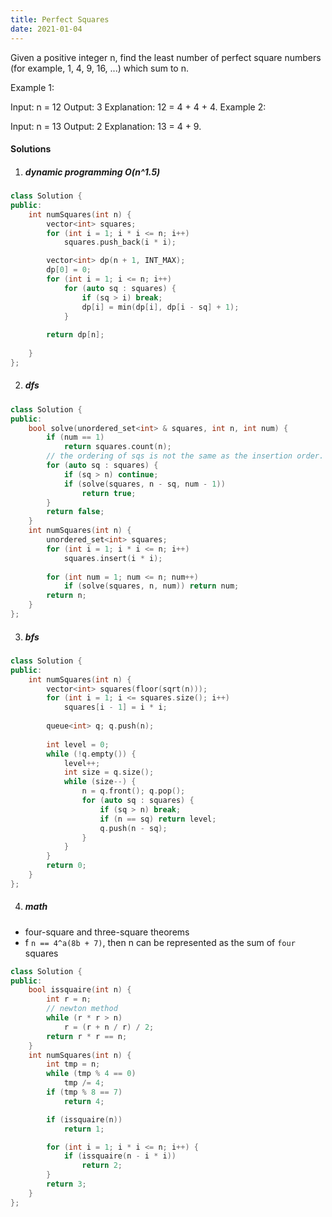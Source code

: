 ```yaml
---
title: Perfect Squares
date: 2021-01-04
---
```

Given a positive integer n, find the least number of perfect square numbers (for example, 1, 4, 9, 16, ...) which sum to n.

Example 1:

Input: n = 12
Output: 3 
Explanation: 12 = 4 + 4 + 4.
Example 2:

Input: n = 13
Output: 2
Explanation: 13 = 4 + 9.


#### Solutions


1. ##### dynamic programming O(n^1.5)


```cpp
class Solution {
public:
    int numSquares(int n) {
        vector<int> squares;
        for (int i = 1; i * i <= n; i++)
            squares.push_back(i * i);

        vector<int> dp(n + 1, INT_MAX);
        dp[0] = 0;
        for (int i = 1; i <= n; i++)
            for (auto sq : squares) {
                if (sq > i) break;
                dp[i] = min(dp[i], dp[i - sq] + 1);
            }
        
        return dp[n];
        
    }
};
```


2. ##### dfs

```cpp
class Solution {
public:
    bool solve(unordered_set<int> & squares, int n, int num) {
        if (num == 1)
            return squares.count(n);
        // the ordering of sqs is not the same as the insertion order.
        for (auto sq : squares) {
            if (sq > n) continue;
            if (solve(squares, n - sq, num - 1))
                return true;
        }
        return false;
    }
    int numSquares(int n) {
        unordered_set<int> squares;
        for (int i = 1; i * i <= n; i++)
            squares.insert(i * i);
        
        for (int num = 1; num <= n; num++)
            if (solve(squares, n, num)) return num;
        return n;
    }
};
```


3. ##### bfs

```cpp
class Solution {
public:
    int numSquares(int n) {
        vector<int> squares(floor(sqrt(n)));
        for (int i = 1; i <= squares.size(); i++)
            squares[i - 1] = i * i;
        
        queue<int> q; q.push(n);
        
        int level = 0;
        while (!q.empty()) {
            level++;
            int size = q.size();
            while (size--) {
                n = q.front(); q.pop();
                for (auto sq : squares) {
                    if (sq > n) break;
                    if (n == sq) return level;
                    q.push(n - sq);
                }
            }
        }
        return 0;
    }
};
```

4. ##### math

- four-square and three-square theorems
- f `n == 4^a(8b + 7)`, then n can be represented as the sum of `four` squares


```cpp
class Solution {
public:
    bool issquaire(int n) {
        int r = n;
        // newton method
        while (r * r > n)
            r = (r + n / r) / 2;
        return r * r == n;
    }
    int numSquares(int n) {
        int tmp = n;
        while (tmp % 4 == 0)
            tmp /= 4;
        if (tmp % 8 == 7)
            return 4;

        if (issquaire(n))
            return 1;

        for (int i = 1; i * i <= n; i++) {
            if (issquaire(n - i * i))
                return 2;
        }
        return 3;
    }
};
```